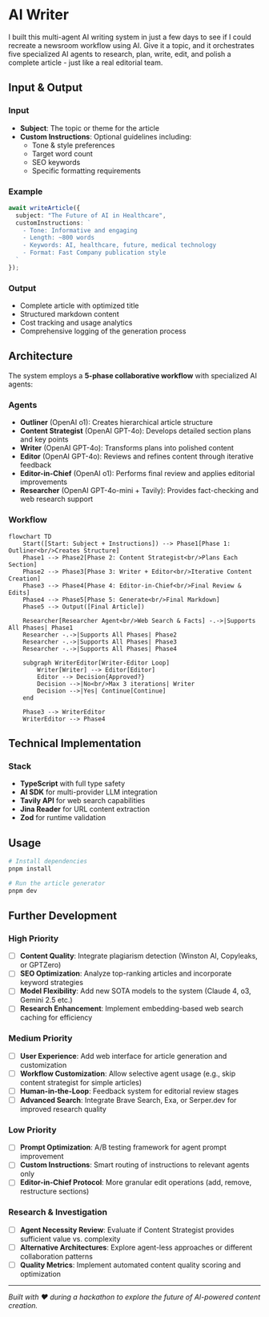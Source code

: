 # AI Writer

I built this multi-agent AI writing system in just a few days to see if I could recreate a newsroom workflow using AI. Give it a topic, and it orchestrates five specialized AI agents to research, plan, write, edit, and polish a complete article - just like a real editorial team.

## Input & Output

### Input
- **Subject**: The topic or theme for the article
- **Custom Instructions**: Optional guidelines including:
  - Tone & style preferences
  - Target word count
  - SEO keywords
  - Specific formatting requirements

### Example
```typescript
await writeArticle({
  subject: "The Future of AI in Healthcare",
  customInstructions: `
    - Tone: Informative and engaging
    - Length: ~800 words
    - Keywords: AI, healthcare, future, medical technology
    - Format: Fast Company publication style
  `
});
```

### Output
- Complete article with optimized title
- Structured markdown content
- Cost tracking and usage analytics
- Comprehensive logging of the generation process

## Architecture

The system employs a **5-phase collaborative workflow** with specialized AI agents:

### Agents
- **Outliner** (OpenAI o1): Creates hierarchical article structure
- **Content Strategist** (OpenAI GPT-4o): Develops detailed section plans and key points
- **Writer** (OpenAI GPT-4o): Transforms plans into polished content
- **Editor** (OpenAI GPT-4o): Reviews and refines content through iterative feedback
- **Editor-in-Chief** (OpenAI o1): Performs final review and applies editorial improvements
- **Researcher** (OpenAI GPT-4o-mini + Tavily): Provides fact-checking and web research support

### Workflow

```mermaid
flowchart TD
    Start([Start: Subject + Instructions]) --> Phase1[Phase 1: Outliner<br/>Creates Structure]
    Phase1 --> Phase2[Phase 2: Content Strategist<br/>Plans Each Section]
    Phase2 --> Phase3[Phase 3: Writer + Editor<br/>Iterative Content Creation]
    Phase3 --> Phase4[Phase 4: Editor-in-Chief<br/>Final Review & Edits]
    Phase4 --> Phase5[Phase 5: Generate<br/>Final Markdown]
    Phase5 --> Output([Final Article])
    
    Researcher[Researcher Agent<br/>Web Search & Facts] -.->|Supports All Phases| Phase1
    Researcher -.->|Supports All Phases| Phase2
    Researcher -.->|Supports All Phases| Phase3
    Researcher -.->|Supports All Phases| Phase4
    
    subgraph WriterEditor[Writer-Editor Loop]
        Writer[Writer] --> Editor[Editor]
        Editor --> Decision{Approved?}
        Decision -->|No<br/>Max 3 iterations| Writer
        Decision -->|Yes| Continue[Continue]
    end
    
    Phase3 --> WriterEditor
    WriterEditor --> Phase4
```

## Technical Implementation

### Stack
- **TypeScript** with full type safety
- **AI SDK** for multi-provider LLM integration
- **Tavily API** for web search capabilities
- **Jina Reader** for URL content extraction
- **Zod** for runtime validation

## Usage

```bash
# Install dependencies
pnpm install

# Run the article generator
pnpm dev
```

## Further Development

### High Priority
- [ ] **Content Quality**: Integrate plagiarism detection (Winston AI, Copyleaks, or GPTZero)
- [ ] **SEO Optimization**: Analyze top-ranking articles and incorporate keyword strategies
- [ ] **Model Flexibility**: Add new SOTA models to the system (Claude 4, o3, Gemini 2.5 etc.)
- [ ] **Research Enhancement**: Implement embedding-based web search caching for efficiency

### Medium Priority
- [ ] **User Experience**: Add web interface for article generation and customization
- [ ] **Workflow Customization**: Allow selective agent usage (e.g., skip content strategist for simple articles)
- [ ] **Human-in-the-Loop**: Feedback system for editorial review stages
- [ ] **Advanced Search**: Integrate Brave Search, Exa, or Serper.dev for improved research quality

### Low Priority
- [ ] **Prompt Optimization**: A/B testing framework for agent prompt improvement
- [ ] **Custom Instructions**: Smart routing of instructions to relevant agents only
- [ ] **Editor-in-Chief Protocol**: More granular edit operations (add, remove, restructure sections)

### Research & Investigation
- [ ] **Agent Necessity Review**: Evaluate if Content Strategist provides sufficient value vs. complexity
- [ ] **Alternative Architectures**: Explore agent-less approaches or different collaboration patterns
- [ ] **Quality Metrics**: Implement automated content quality scoring and optimization

---

*Built with ❤️ during a hackathon to explore the future of AI-powered content creation.*